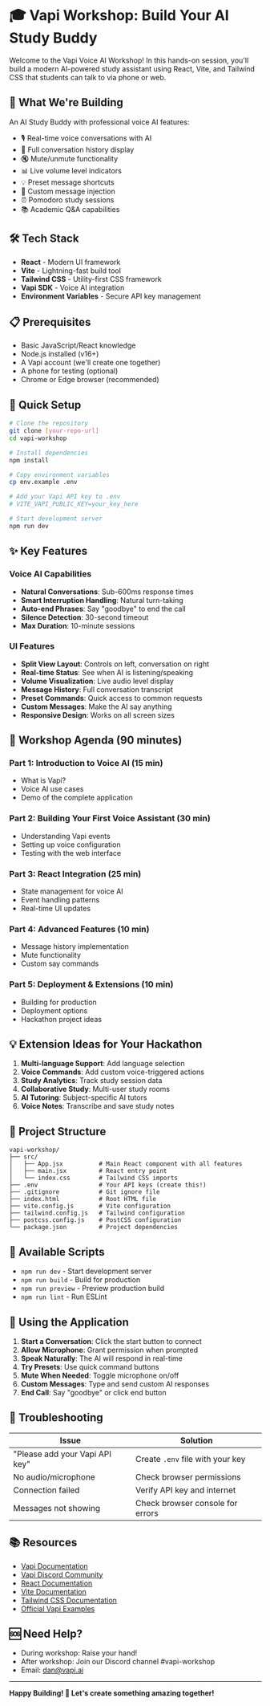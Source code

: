 # 🎓 Vapi Workshop: Build Your AI Study Buddy

Welcome to the Vapi Voice AI Workshop! In this hands-on session, you'll build a modern AI-powered study assistant using React, Vite, and Tailwind CSS that students can talk to via phone or web.

## 🚀 What We're Building

An AI Study Buddy with professional voice AI features:

- 🎙️ Real-time voice conversations with AI
- 💬 Full conversation history display
- 🔇 Mute/unmute functionality
- 📊 Live volume level indicators
- 💡 Preset message shortcuts
- 🎯 Custom message injection
- ⏰ Pomodoro study sessions
- 📚 Academic Q&A capabilities

## 🛠️ Tech Stack

- **React** - Modern UI framework
- **Vite** - Lightning-fast build tool
- **Tailwind CSS** - Utility-first CSS framework
- **Vapi SDK** - Voice AI integration
- **Environment Variables** - Secure API key management

## 📋 Prerequisites

- Basic JavaScript/React knowledge
- Node.js installed (v16+)
- A Vapi account (we'll create one together)
- A phone for testing (optional)
- Chrome or Edge browser (recommended)

## 🚀 Quick Setup

```bash
# Clone the repository
git clone [your-repo-url]
cd vapi-workshop

# Install dependencies
npm install

# Copy environment variables
cp env.example .env

# Add your Vapi API key to .env
# VITE_VAPI_PUBLIC_KEY=your_key_here

# Start development server
npm run dev
```

## ✨ Key Features

### Voice AI Capabilities

- **Natural Conversations**: Sub-600ms response times
- **Smart Interruption Handling**: Natural turn-taking
- **Auto-end Phrases**: Say "goodbye" to end the call
- **Silence Detection**: 30-second timeout
- **Max Duration**: 10-minute sessions

### UI Features

- **Split View Layout**: Controls on left, conversation on right
- **Real-time Status**: See when AI is listening/speaking
- **Volume Visualization**: Live audio level display
- **Message History**: Full conversation transcript
- **Preset Commands**: Quick access to common requests
- **Custom Messages**: Make the AI say anything
- **Responsive Design**: Works on all screen sizes

## 📝 Workshop Agenda (90 minutes)

### Part 1: Introduction to Voice AI (15 min)

- What is Vapi?
- Voice AI use cases
- Demo of the complete application

### Part 2: Building Your First Voice Assistant (30 min)

- Understanding Vapi events
- Setting up voice configuration
- Testing with the web interface

### Part 3: React Integration (25 min)

- State management for voice AI
- Event handling patterns
- Real-time UI updates

### Part 4: Advanced Features (10 min)

- Message history implementation
- Mute functionality
- Custom say commands

### Part 5: Deployment & Extensions (10 min)

- Building for production
- Deployment options
- Hackathon project ideas

## 💡 Extension Ideas for Your Hackathon

1. **Multi-language Support**: Add language selection
2. **Voice Commands**: Add custom voice-triggered actions
3. **Study Analytics**: Track study session data
4. **Collaborative Study**: Multi-user study rooms
5. **AI Tutoring**: Subject-specific AI tutors
6. **Voice Notes**: Transcribe and save study notes

## 📁 Project Structure

```
vapi-workshop/
├── src/
│   ├── App.jsx          # Main React component with all features
│   ├── main.jsx         # React entry point
│   └── index.css        # Tailwind CSS imports
├── .env                 # Your API keys (create this!)
├── .gitignore           # Git ignore file
├── index.html           # Root HTML file
├── vite.config.js       # Vite configuration
├── tailwind.config.js   # Tailwind configuration
├── postcss.config.js    # PostCSS configuration
└── package.json         # Project dependencies
```

## 🔧 Available Scripts

- `npm run dev` - Start development server
- `npm run build` - Build for production
- `npm run preview` - Preview production build
- `npm run lint` - Run ESLint

## 🎯 Using the Application

1. **Start a Conversation**: Click the start button to connect
2. **Allow Microphone**: Grant permission when prompted
3. **Speak Naturally**: The AI will respond in real-time
4. **Try Presets**: Use quick command buttons
5. **Mute When Needed**: Toggle microphone on/off
6. **Custom Messages**: Type and send custom AI responses
7. **End Call**: Say "goodbye" or click end button

## 🐛 Troubleshooting

| Issue | Solution |
|-------|----------|
| "Please add your Vapi API key" | Create `.env` file with your key |
| No audio/microphone | Check browser permissions |
| Connection failed | Verify API key and internet |
| Messages not showing | Check browser console for errors |

## 📚 Resources

- [Vapi Documentation](https://docs.vapi.ai)
- [Vapi Discord Community](https://discord.gg/vapi)
- [React Documentation](https://react.dev)
- [Vite Documentation](https://vitejs.dev)
- [Tailwind CSS Documentation](https://tailwindcss.com)
- [Official Vapi Examples](https://github.com/VapiAI/example-web-sdk-app)

## 🆘 Need Help?

- During workshop: Raise your hand!
- After workshop: Join our Discord channel #vapi-workshop
- Email: <dan@vapi.ai>

---

**Happy Building! 🚀 Let's create something amazing together!**
